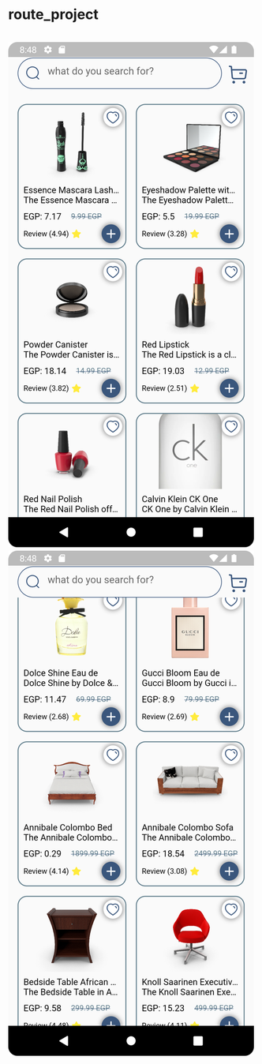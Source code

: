 # route_project


![Home Page](https://github.com/makrinaemad/Route-Project/blob/master/page1.png)
![Home Page](https://github.com/makrinaemad/Route-Project/blob/master/page2.png)
=======


